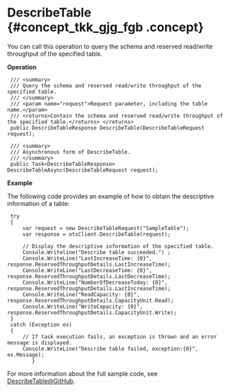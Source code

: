 # DescribeTable {#concept_tkk_gjg_fgb .concept}

You can call this operation to query the schema and reserved read/write throughput of the specified table.

**Operation**

```language-csharp
 /// <summary>
 /// Query the schema and reserved read/write throughput of the specified table.
 /// </summary>
 /// <param name="request">Request parameter, including the table name.</param>
 /// <returns>Contain the schema and reserved read/write throughput of the specified table.</returns> </returns>
 public DescribeTableResponse DescribeTable(DescribeTableRequest request);

 /// <summary>
 /// Asynchronous form of DescribeTable.
 /// </summary>
 public Task<DescribeTableResponse> DescribeTableAsync(DescribeTableRequest request);

```

**Example**

The following code provides an example of how to obtain the descriptive information of a table:

```language-csharp
 try
 {
     var request = new DescribeTableRequest("SampleTable");
     var response = otsClient.DescribeTable(request);

     // Display the descriptive information of the specified table.
     Console.Writeline("Describe table succeeded.") ;
     Console.WriteLine("LastIncreaseTime: {0}", response.ReservedThroughputDetails.LastIncreaseTime);
     Console.WriteLine("LastDecreaseTime: {0}", response.ReservedThroughputDetails.LastDecreaseTime);
     Console.WriteLine("NumberOfDecreaseToday: {0}", response.ReservedThroughputDetails.LastIncreaseTime);
     Console.WriteLine("ReadCapacity: {0}", response.ReservedThroughputDetails.CapacityUnit.Read);
     Console.WriteLine("WriteCapacity: {0}", response.ReservedThroughputDetails.CapacityUnit.Write);
 }
 catch (Exception ex)
 {
     // If task execution fails, an exception is thrown and an error message is displayed.
     Console.WriteLine("Describe table failed, exception:{0}", ex.Message);
        }

```

For more information about the full sample code, see [DescribeTable@GitHub](https://github.com/aliyun/aliyun-tablestore-csharp-sdk/blob/master/sample/Samples/CreateTableSample.cs).

